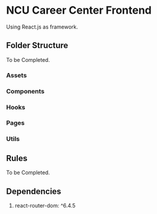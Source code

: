 # NCU Career Center Frontend

Using React.js as framework.

## Folder Structure

To be Completed.

### Assets

### Components

### Hooks

### Pages

### Utils

## Rules

To be Completed.

## Dependencies

1. react-router-dom: ^6.4.5
